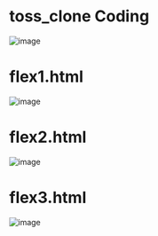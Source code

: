 # toss_clone Coding
![image](https://user-images.githubusercontent.com/55192057/88683969-5a7c8700-d12f-11ea-9dca-b3206ce3a352.png)

# flex1.html
![image](https://user-images.githubusercontent.com/55192057/88609463-210c3300-d0bf-11ea-870c-68a303c41d72.png)

# flex2.html
![image](https://user-images.githubusercontent.com/55192057/88609526-4ac55a00-d0bf-11ea-95e5-6d5d38d61546.png)

# flex3.html
![image](https://user-images.githubusercontent.com/55192057/88609535-4c8f1d80-d0bf-11ea-9e98-354d32773a25.png)

